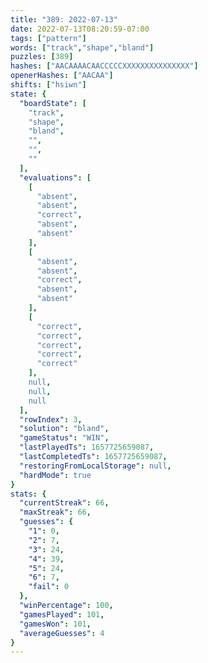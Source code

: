 ```yaml
---
title: "389: 2022-07-13"
date: 2022-07-13T08:20:59-07:00
tags: ["pattern"]
words: ["track","shape","bland"]
puzzles: [389]
hashes: ["AACAAAACAACCCCCXXXXXXXXXXXXXXX"]
openerHashes: ["AACAA"]
shifts: ["hsiwn"]
state: {
  "boardState": [
    "track",
    "shape",
    "bland",
    "",
    "",
    ""
  ],
  "evaluations": [
    [
      "absent",
      "absent",
      "correct",
      "absent",
      "absent"
    ],
    [
      "absent",
      "absent",
      "correct",
      "absent",
      "absent"
    ],
    [
      "correct",
      "correct",
      "correct",
      "correct",
      "correct"
    ],
    null,
    null,
    null
  ],
  "rowIndex": 3,
  "solution": "bland",
  "gameStatus": "WIN",
  "lastPlayedTs": 1657725659087,
  "lastCompletedTs": 1657725659087,
  "restoringFromLocalStorage": null,
  "hardMode": true
}
stats: {
  "currentStreak": 66,
  "maxStreak": 66,
  "guesses": {
    "1": 0,
    "2": 7,
    "3": 24,
    "4": 39,
    "5": 24,
    "6": 7,
    "fail": 0
  },
  "winPercentage": 100,
  "gamesPlayed": 101,
  "gamesWon": 101,
  "averageGuesses": 4
}
---
```


<!-- more -->
